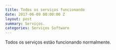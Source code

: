 ```yaml
---
title: Todos os serviços funcionando
date: 2017-06-09 00:00:00 Z
layout: post
summary: Serviços.
categories: Serviços Software
---
```


Todos os serviços estão funcionando normalmente.
